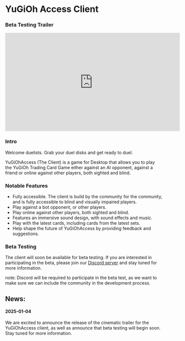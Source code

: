 ---
---

# YuGiOh Access Client

### Beta Testing Trailer

<iframe src="https://www.youtube.com/embed/R1_Syp7CrqY?modestbranding=1&rel=0" width="560" height="315" title="YuGiOh Access (The Client) - Cinematic Audio Trailer" frameborder="0" allow="accelerometer;  clipboard-write; encrypted-media; gyroscope; picture-in-picture; web-share" referrerpolicy="strict-origin-when-cross-origin" allowfullscreen></iframe>

### Intro

Welcome duelists. Grab your duel disks and get ready to duel.

YuGiOhAccess (The Client) is a game for Desktop that allows you to play the YuGiOh Trading Card Game either against an AI opponent, against a friend or online against other players, both sighted and blind.


### Notable Features

* Fully accessible. The client is build by the community for the community, and is fully accessible to blind and visually impaired players.
* Play against a bot opponent, or other players.
* Play online against other players, both sighted and blind.
* Features an immersive sound design, with sound effects and music.
* Play with the latest cards, including cards from the latest sets.
* Help shape the future of YuGiOhAccess by providing feedback and suggestions.

### Beta Testing

The client will soon be available for beta testing. If you are interested in participating in the beta, please join our [Discord server](https://discord.gg/6YcSEbYCJT) and stay tuned for more information.

note: Discord will be required to participate in the beta test, as we want to make sure we can include the community in the development process.


## News:

#### 2025-01-04

We are excited to announce the release of the cinematic trailer for the YuGiOhAccess client, as well as announce that beta testing will begin soon. Stay tuned for more information.
